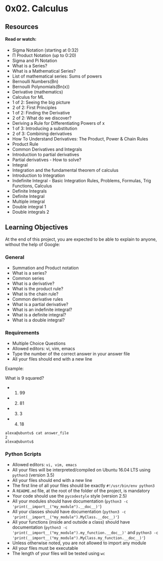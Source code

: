 # 0x02. Calculus

## Resources

#### Read or watch:

* Sigma Notation (starting at 0:32)
* Π Product Notation (up to 0:20)
* Sigma and Pi Notation
* What is a Series?
* What is a Mathematical Series?
* List of mathematical series: Sums of powers
* Bernoulli Numbers(Bn)
* Bernoulli Polynomials(Bn(x))
* Derivative (mathematics)
* Calculus for ML
* 1 of 2: Seeing the big picture
* 2 of 2: First Principles
* 1 of 2: Finding the Derivative
* 2 of 2: What do we discover?
* Deriving a Rule for Differentiating Powers of x
* 1 of 3: Introducing a substitution
* 2 of 3: Combining derivatives
* How To Understand Derivatives: The Product, Power & Chain Rules
* Product Rule
* Common Derivatives and Integrals
* Introduction to partial derivatives
* Partial derivatives - How to solve?
* Integral
* Integration and the fundamental theorem of calculus
* Introduction to Integration
* Indefinite Integral - Basic Integration Rules, Problems, Formulas, Trig Functions, Calculus
* Definite Integrals
* Definite Integral
* Multiple integral
* Double integral 1
* Double integrals 2

## Learning Objectives

At the end of this project, you are expected to be able to explain to anyone, without the help of Google:

### General

* Summation and Product notation
* What is a series?
* Common series
* What is a derivative?
* What is the product rule?
* What is the chain rule?
* Common derivative rules
* What is a partial derivative?
* What is an indefinite integral?
* What is a definite integral?
* What is a double integral?

### Requirements

* Multiple Choice Questions
* Allowed editors: vi, vim, emacs
* Type the number of the correct answer in your answer file
* All your files should end with a new line

Example:

What is 9 squared?

* 1. 99
* 2. 81
* 3. 3
* 4. 18

```
alexa@ubuntu$ cat answer_file
2
alexa@ubuntu$
```

### Python Scripts

* Allowed editors: `vi, vim, emacs`
* All your files will be interpreted/compiled on Ubuntu 16.04 LTS using `python3` (version 3.5)
* All your files should end with a new line
* The first line of all your files should be exactly `#!/usr/bin/env python3`
* A `README.md` file, at the root of the folder of the project, is mandatory
* Your code should use the `pycodestyle` style (version 2.5)
* All your modules should have documentation (`python3 -c 'print(__import__("my_module").__doc__)'`)
* All your classes should have documentation (`python3 -c 'print(__import__("my_module").MyClass.__doc__)'`)
* All your functions (inside and outside a class) should have documentation (`python3 -c 'print(__import__("my_module").my_function.__doc__)'` and `python3 -c 'print(__import__("my_module").MyClass.my_function.__doc__)'`)
* Unless otherwise noted, you are not allowed to import any module
* All your files must be executable
* The length of your files will be tested using `wc`